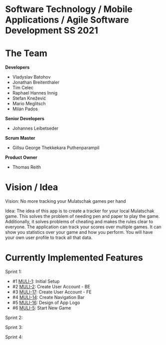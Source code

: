 # Software Technology / Mobile Applications / Agile Software Development SS 2021

# The Team

**Developers**
- Vladyslav Batohov
- Jonathan Breitenthaler
- Tim Celec
- Raphael Hannes Innig
- Stefan Knežević
- Mario Meglitsch
- Milán Pados

**Senior Developers**
- Johannes Leibetseder

**Scrum Master**
- Gillsu George Thekkekara Puthenparampil

**Product Owner**
- Thomas Reith

# Vision / Idea
Vision: No more tracking your Mulatschak games per hand

Idea: The idea of this app is to create a tracker for your local Mulatschak game. This solves the problem of needing pen and paper to play the game. Additionally, it solves problems of cheating and makes the rules clear to everyone.
The application can track your scores over multiple games. It can show you statistics over your game and how you perform.
You will have your own user profile to track all that data.


# Currently Implemented Features

Sprint 1:
- \#1 [MULI-1](https://github.com/sw21-tug/Team_29/issues/1): Initial Setup
- \#2 [MULI-2](https://github.com/sw21-tug/Team_29/issues/2): Create User Account - BE
- \#3 [MULI-17](https://github.com/sw21-tug/Team_29/issues/17): Create User Account - FE
- \#4 [MULI-14](https://github.com/sw21-tug/Team_29/issues/14): Create Navigation Bar
- \#5 [MULI-16](https://github.com/sw21-tug/Team_29/issues/16): Design of App Logo
- \#6 [MULI-5](https://github.com/sw21-tug/Team_29/issues/5): Start New Game

Sprint 2:

Sprint 3:

Sprint 4: